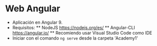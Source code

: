 # Web Angular

*	Aplicación en Angular 9.
*	Requisitos:
**	NodeJS https://nodejs.org/es/
**	Angular-CLI https://angular.io/
**	Recomiendo usar Visual Studio Code como IDE
*	Iniciar con el comando `ng serve` desde la carpeta 'Academy1'
